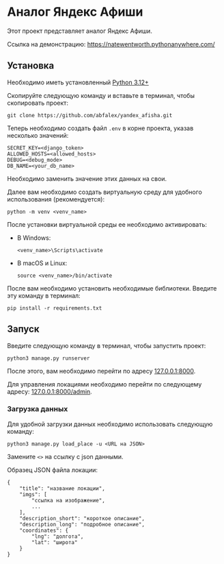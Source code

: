 # Аналог Яндекс Афиши

Этот проект представляет аналог Яндекс Афиши.

Ссылка на демонстрацию: https://natewentworth.pythonanywhere.com/

## Установка

Необходимо иметь установленный [Python 3.12+](https://www.python.org/downloads/release/python-3125/)

Скопируйте следующую команду и вставьте в терминал, чтобы скопировать проект:

```
git clone https://github.com/abfalex/yandex_afisha.git
```

Теперь необходимо создать файл `.env` в корне проекта, указав несколько значений:

```
SECRET_KEY=<django_token>
ALLOWED_HOSTS=<allowed_hosts>
DEBUG=<debug_mode>
DB_NAME=<your_db_name>
```

Необходимо заменить значение этих данных на свои.

Далее вам необходимо создать виртуальную среду для удобного использования (рекомендуется):

```
python -m venv <venv_name>
```

После установки виртуальной среды ее необходимо активировать:

- В Windows:

    ```
    <venv_name>\Scripts\activate
    ```

- В macOS и Linux:

    ```
    source <venv_name>/bin/activate
    ```

После вам необходимо установить необходимые библиотеки. Введите эту команду в терминал:

```
pip install -r requirements.txt
```

## Запуск
Введите следующую команду в терминал, чтобы запустить проект:

```
python3 manage.py runserver
```

После этого, вам необходимо перейти по адресу [127.0.0.1:8000](https://127.0.0.1:8000).

Для управления локациями необходимо перейти по следующему адресу:
 [127.0.0.1:8000/admin](http://127.0.0.1:8000/admin).

### Загрузка данных
Для удобной загрузки данных необходимо использовать следующую команду:

```
python3 manage.py load_place -u <URL на JSON>
```

Замените `<>` на ссылку с json данными.

Образец JSON файла локации:

```
{
    "title": "название локации",
    "imgs": [
        "ссылка на изображение",
        ...
    ],
    "description_short": "короткое описание",
    "description_long": "подробное описание",
    "coordinates": {
        "lng": "долгота",
        "lat": "широта"
    }
}
```